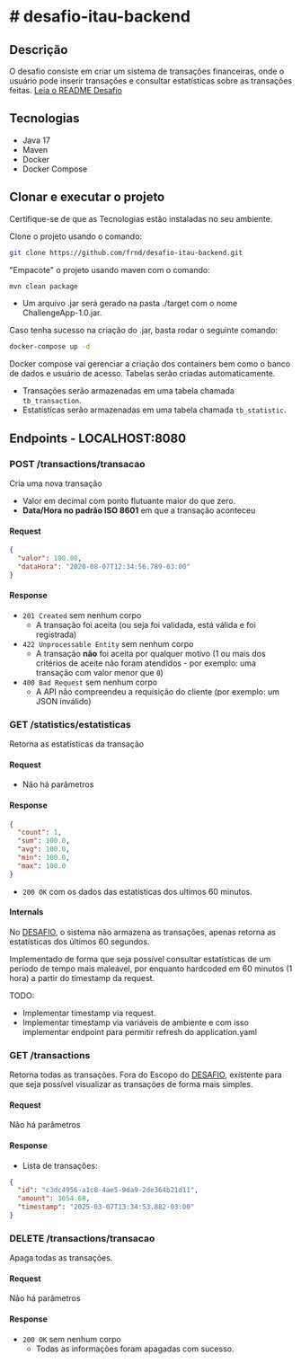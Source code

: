 # # desafio-itau-backend

## Descrição

O desafio consiste em criar um sistema de transações financeiras, onde o usuário pode inserir transações e consultar estatísticas sobre as transações feitas.
[Leia o README Desafio](./README_Desafio.md)

## Tecnologias

- Java 17
- Maven
- Docker
- Docker Compose

## Clonar e executar o projeto
Certifique-se de que as Tecnologias estão instaladas no seu ambiente.

Clone o projeto usando o comando:
```bash
git clone https://github.com/frnd/desafio-itau-backend.git
```
"Empacote" o projeto usando maven com o comando:

```bash
mvn clean package
```
- Um arquivo .jar será gerado na pasta ./target com o nome ChallengeApp-1.0.jar.

Caso tenha sucesso na criação do .jar, basta rodar o seguinte comando:

```bash
docker-compose up -d
```

Docker compose vai gerenciar a criação dos containers bem como o banco de dados e usuário de acesso.
Tabelas serão criadas automaticamente.
- Transações serão armazenadas em uma tabela chamada `tb_transaction`.
- Estatísticas serão armazenadas em uma tabela chamada `tb_statistic`.

## Endpoints - LOCALHOST:8080

### POST /transactions/transacao
Cria uma nova transação
- Valor em decimal com ponto flutuante maior do que zero.
- **Data/Hora no padrão ISO 8601** em que a transação aconteceu
#### Request
```json
{
  "valor": 100.00,
  "dataHora": "2020-08-07T12:34:56.789-03:00"
}
```
#### Response
- `201 Created` sem nenhum corpo
  - A transação foi aceita (ou seja foi validada, está válida e foi registrada)
- `422 Unprocessable Entity` sem nenhum corpo
  - A transação **não** foi aceita por qualquer motivo (1 ou mais dos critérios de aceite não foram atendidos - por exemplo: uma transação com valor menor que `0`)
- `400 Bad Request` sem nenhum corpo
  - A API não compreendeu a requisição do cliente (por exemplo: um JSON inválido)

### GET /statistics/estatisticas
Retorna as estatísticas da transação

#### Request
- Não há parâmetros

#### Response
```json
{
  "count": 1,
  "sum": 100.0,
  "avg": 100.0,
  "min": 100.0,
  "max": 100.0
}
```
- `200 OK` com os dados das estatísticas dos ultimos 60 minutos.
#### Internals
No [DESAFIO](./README_Desafio.md), o sistema não armazena as transações, apenas retorna as estatísticas dos últimos 60 segundos.

Implementado de forma que seja possível consultar estatísticas de um período de tempo mais maleável, por enquanto hardcoded em 60 minutos (1 hora) a partir do timestamp da request.

TODO:
  - Implementar timestamp via request.
  - Implementar timestamp via variáveis de ambiente e com isso implementar endpoint para permitir refresh do application.yaml

### GET /transactions
Retorna todas as transações.
Fora do Escopo do [DESAFIO](./README_Desafio.md), existente para que seja possível visualizar as transações de forma mais simples.

#### Request
Não há parâmetros

#### Response
- Lista de transações:

```json 
{
  "id": "c3dc4956-a1c8-4ae5-9da9-2de364b21d11",
  "amount": 3054.68,
  "timestamp": "2025-03-07T13:34:53.882-03:00"
}
```

### DELETE /transactions/transacao
Apaga todas as transações.

#### Request
Não há parâmetros

#### Response
- `200 OK` sem nenhum corpo
  - Todas as informações foram apagadas com sucesso.